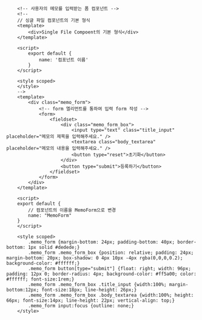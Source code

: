         <!-- 사용자의 메모를 입력받는 폼 컴포넌트 -->
        <!--
        // 싱글 파일 컴포넌트의 기본 형식
        <template>
            <div>Single File Compoent의 기본 형식</div> 
        </template>

        <script>
            export default {
                name: '컴포넌트 이름'
            }
        </script>

        <style scoped>
        </style>
        -->
        <template>
            <div class="memo_form">
                <!-- form 엘리먼트를 통하여 입력 form 작성 -->
                <form>
                    <fieldset>
                        <div class="memo_form_box">
                            <input type="text" class="title_input" placeholder="메모의 제목을 입력해주세요." />
                            <textarea class="body_textarea" placeholder="메모의 내용을 입력해주세요." />
                            <button type="reset">초기화</button>
                        </div>
                        <button type="submit">등록하기</button>
                    </fieldset>
                </form>
            </div>
        </template>

        <script>
        export default {
            // 컴포넌트의 이름을 MemoForm으로 변경
            name: "MemoForm"
        }
        </script>

        <style scoped>
            .memo_form {margin-bottom: 24px; padding-bottom: 40px; border-bottom: 1px solid #dedede;}
            .memo_form .memo_form_box {position: relative; padding: 24px; margin-bottom: 20px; box-shadow: 0 4px 10px -4px rgba(0,0,0,0.2); background-color: #ffffff;}
            .memo_form button[type="submit"] {float: right; width: 96px; padding: 12px 0; border-radius: 4px; background-color: #ff5a00; color: #ffffff; font-size:1rem;}
            .memo_form .memo_form_box .title_input {width:100%; margin-bottom:12px; font-size:18px; line-height: 26px;}
            .memo_form .memo_form_box .body_textarea {width:100%; height: 66px; font-size:14px; line-height: 22px; vertical-align: top;}
            .memo_form input:focus {outline: none;}
        </style>